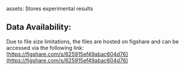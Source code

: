 assets: Stores experimental results

## Data Availability:
Due to file size limitations, the files are hosted on figshare and can be accessed via the following link:
[https://figshare.com/s/625915ef49abac604d76](https://figshare.com/s/625915ef49abac604d76)
